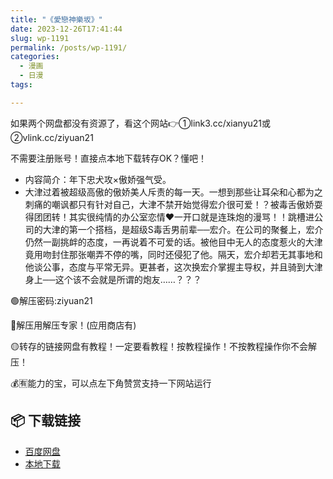 ```yaml
---
title: "《愛戀神樂坂》"
date: 2023-12-26T17:41:44
slug: wp-1191
permalink: /posts/wp-1191/
categories:
  - 漫画
  - 日漫
tags:

---
```


如果两个网盘都没有资源了，看这个网站👉①link3.cc/xianyu21或②vlink.cc/ziyuan21

不需要注册账号！直接点本地下载转存OK？懂吧！

*   内容简介：年下忠犬攻×傲娇强气受。
*   大津过着被超级高傲的傲娇美人斥责的每一天。一想到那些让耳朵和心都为之刺痛的嘲讽都只有针对自己，大津不禁开始觉得宏介很可爱！？被毒舌傲娇耍得团团转！其实很纯情的办公室恋情♥一开口就是连珠炮的漫骂！！跳槽进公司的大津的第一个搭档，是超级S毒舌男前辈──宏介。在公司的聚餐上，宏介仍然一副挑衅的态度，一再说着不可爱的话。被他目中无人的态度惹火的大津竟用吻封住那张嘲弄不停的嘴，同时还侵犯了他。隔天，宏介却若无其事地和他谈公事，态度与平常无异。更甚者，这次换宏介掌握主导权，并且骑到大津身上──这个该不会就是所谓的炮友……？？？

🟢解压密码:ziyuan21

🔵解压用解压专家！(应用商店有)

🟡转存的链接网盘有教程！一定要看教程！按教程操作！不按教程操作你不会解压！

💰🈶能力的宝，可以点左下角赞赏支持一下网站运行

## 📦 下载链接
- [百度网盘](https://blziyuan21.com/pay-download/1191?key=151ee446b9&down_id=0)
- [本地下载](https://blziyuan21.com/pay-download/1191?key=151ee446b9&down_id=1)

